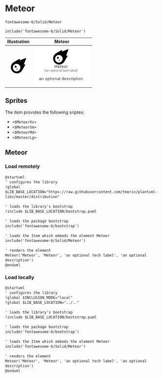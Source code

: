 # Meteor


```text
fontawesome-6/Solid/Meteor
```

```text
include('fontawesome-6/Solid/Meteor')
```



| Illustration | Meteor |
| :---: | :---: |
| ![illustration for Illustration](../../fontawesome-6/Solid/Meteor.png) | ![illustration for Meteor](../../fontawesome-6/Solid/Meteor.Local.png) |



## Sprites
The item provides the following sriptes:

- `<$MeteorXs>`
- `<$MeteorSm>`
- `<$MeteorMd>`
- `<$MeteorLg>`





## Meteor

### Load remotely
```plantuml
@startuml
' configures the library
!global $LIB_BASE_LOCATION="https://raw.githubusercontent.com/tmorin/plantuml-libs/master/distribution"

' loads the library's bootstrap
!include $LIB_BASE_LOCATION/bootstrap.puml

' loads the package bootstrap
include('fontawesome-6/bootstrap')

' loads the Item which embeds the element Meteor
include('fontawesome-6/Solid/Meteor')

' renders the element
Meteor('Meteor', 'Meteor', 'an optional tech label', 'an optional description')
@enduml
```

### Load locally
```plantuml
@startuml
' configures the library
!global $INCLUSION_MODE="local"
!global $LIB_BASE_LOCATION="../.."

' loads the library's bootstrap
!include $LIB_BASE_LOCATION/bootstrap.puml

' loads the package bootstrap
include('fontawesome-6/bootstrap')

' loads the Item which embeds the element Meteor
include('fontawesome-6/Solid/Meteor')

' renders the element
Meteor('Meteor', 'Meteor', 'an optional tech label', 'an optional description')
@enduml
```

